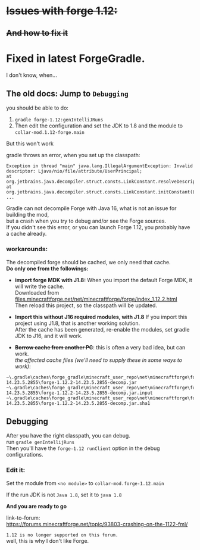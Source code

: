 # ~~Issues with forge 1.12:~~
## ~~And how to fix it~~  
# Fixed in latest ForgeGradle.  
I don't know, when...



## The old docs: Jump to `Debugging`
you should be able to do:  
1. `gradle forge-1.12:genIntelliJRuns`  
2. Then edit the configuration and set the JDK to 1.8 and the module to `collar-mod.1.12-forge.main`

But this won't work

gradle throws an error, when you set up the classpath:  
```
Exception in thread "main" java.lang.IllegalArgumentException: Invalid descriptor: Ljava/nio/file/attribute/UserPrincipal;
at org.jetbrains.java.decompiler.struct.consts.LinkConstant.resolveDescriptor(LinkConstant.java:140)
at org.jetbrains.java.decompiler.struct.consts.LinkConstant.initConstant(LinkConstant.java:130)
...
```
Gradle can not decompile Forge with Java 16, what is not an issue for building the mod,  
but a crash when you try to debug and/or see the Forge sources.    
If you didn't see this error, or you can launch Forge 1.12, you probably have a cache already.
### workarounds:  
The decompiled forge should be cached, we only need that cache.  
**Do only one from the followings:**

- **import forge MDK with J1.8:** When you import the default Forge MDK, it will write the cache.  
Downloaded from [files.minecraftforge.net/net/minecraftforge/forge/index_1.12.2.html](https://files.minecraftforge.net/net/minecraftforge/forge/index_1.12.2.html)  
Then reload this project, so the classpath will be updated.

- **Import this without J16 required modules, with J1.8** If you import this project using J1.8, that is another working solution.  
After the cache has been generated, re-enable the modules, set gradle JDK to J16, and it will work.

- ~~**Borrow cache from another PC**~~: this is often a very bad idea, but can work.  
*the affected cache files (we'll need to supply these in some ways to work)*:
```
~\.gradle\caches\forge_gradle\minecraft_user_repo\net\minecraftforge\forge\1.12.2-14.23.5.2855\forge-1.12.2-14.23.5.2855-decomp.jar
~\.gradle\caches\forge_gradle\minecraft_user_repo\net\minecraftforge\forge\1.12.2-14.23.5.2855\forge-1.12.2-14.23.5.2855-decomp.jar.input
~\.gradle\caches\forge_gradle\minecraft_user_repo\net\minecraftforge\forge\1.12.2-14.23.5.2855\forge-1.12.2-14.23.5.2855-decomp.jar.sha1
```

## Debugging  
After you have the right classpath, you can debug.  
run `gradle genIntellijRuns`  
Then you'll have the `forge-1.12 runClient` option in the debug configurations.  
### Edit it:
Set the module from `<no module>` to `collar-mod.forge-1.12.main`  
  
If the run JDK is not `Java 1.8`, set it to `java 1.8`  

**And you are ready to go**  
  
  
link-to-forum:  
https://forums.minecraftforge.net/topic/93803-crashing-on-the-1122-fml/  

`1.12 is no longer supported on this forum.`   
well, this is why I don't like Forge.
